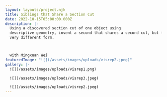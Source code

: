 ```yaml
---
layout: layouts/project.njk
title: Siblings that Share a Section Cut
date: 2022-10-15T05:00:00.000Z
description: |-
  Using a discovered section cut of one object using
  descriptive geometry, invent a second that shares a second cut, but from a
  very different form.



  with Mingxuan Wei
featuredImage: "![](/assets/images/uploads/visrep2.jpeg)"
gallery: |-
  ![](/assets/images/uploads/visrep1.png)

  ![](/assets/images/uploads/visrep3.jpeg)

  ![](/assets/images/uploads/visrep2.jpeg)
---
```

